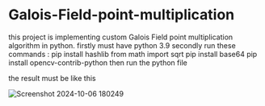 # Galois-Field-point-multiplication
this project is implementing custom Galois Field point multiplication algorithm in python.
firstly must have python 3.9 
secondly run these commands :
pip install hashlib
from math import sqrt
pip install base64
pip install opencv-contrib-python
then run the python file

the result must be like this 


![Screenshot 2024-10-06 180249](https://github.com/user-attachments/assets/bbe4f8bc-d8ac-4a51-8ea8-04808a59be60)
